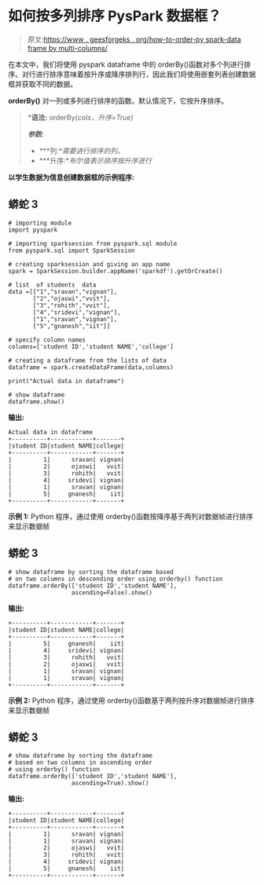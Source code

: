 # 如何按多列排序 PysPark 数据框？

> 原文:[https://www . geesforgeks . org/how-to-order-py spark-data frame by multi-columns/](https://www.geeksforgeeks.org/how-to-order-pyspark-dataframe-by-multiple-columns/)

在本文中，我们将使用 pyspark dataframe 中的 orderBy()函数对多个列进行排序。对行进行排序意味着按升序或降序排列行，因此我们将使用嵌套列表创建数据框并获取不同的数据。

**orderBy()** 对一列或多列进行排序的函数。默认情况下，它按升序排序。

> ***语法:** orderBy(*cols，升序=True)*
> 
> ***参数:***
> 
> *   ***列:**需要进行排序的列。*
> *   ***升序:**布尔值表示排序按升序进行*

**以学生数据为信息创建数据框的示例程序:**

## 蟒蛇 3

```
# importing module
import pyspark

# importing sparksession from pyspark.sql module
from pyspark.sql import SparkSession

# creating sparksession and giving an app name
spark = SparkSession.builder.appName('sparkdf').getOrCreate()

# list  of students  data 
data =[["1","sravan","vignan"],
       ["2","ojaswi","vvit"],
       ["3","rohith","vvit"],
       ["4","sridevi","vignan"],
       ["1","sravan","vignan"], 
       ["5","gnanesh","iit"]]

# specify column names
columns=['student ID','student NAME','college']

# creating a dataframe from the lists of data
dataframe = spark.createDataFrame(data,columns)

print("Actual data in dataframe")

# show dataframe
dataframe.show()
```

**输出:**

```
Actual data in dataframe
+----------+------------+-------+
|student ID|student NAME|college|
+----------+------------+-------+
|         1|      sravan| vignan|
|         2|      ojaswi|   vvit|
|         3|      rohith|   vvit|
|         4|     sridevi| vignan|
|         1|      sravan| vignan|
|         5|     gnanesh|    iit|
+----------+------------+-------+
```

**示例 1:** Python 程序，通过使用 orderby()函数按降序基于两列对数据帧进行排序来显示数据帧

## 蟒蛇 3

```
# show dataframe by sorting the dataframe based
# on two columns in descending order using orderby() function
dataframe.orderBy(['student ID','student NAME'],
                  ascending=False).show()
```

**输出:**

```
+----------+------------+-------+
|student ID|student NAME|college|
+----------+------------+-------+
|         5|     gnanesh|    iit|
|         4|     sridevi| vignan|
|         3|      rohith|   vvit|
|         2|      ojaswi|   vvit|
|         1|      sravan| vignan|
|         1|      sravan| vignan|
+----------+------------+-------+
```

**示例 2:** Python 程序，通过使用 orderby()函数基于两列按升序对数据帧进行排序来显示数据帧

## 蟒蛇 3

```
# show dataframe by sorting the dataframe
# based on two columns in ascending order
# using orderby() function
dataframe.orderBy(['student ID','student NAME'],
                  ascending=True).show()
```

**输出:**

```
+----------+------------+-------+
|student ID|student NAME|college|
+----------+------------+-------+
|         1|      sravan| vignan|
|         1|      sravan| vignan|
|         2|      ojaswi|   vvit|
|         3|      rohith|   vvit|
|         4|     sridevi| vignan|
|         5|     gnanesh|    iit|
+----------+------------+-------+
```